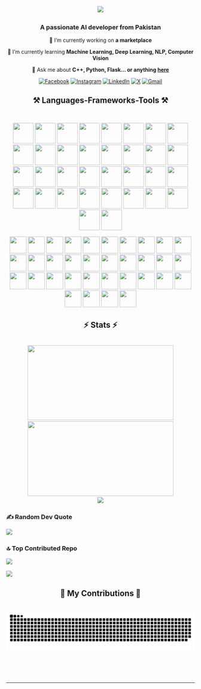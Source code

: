 


<h1 align="center">
    <img src="https://readme-typing-svg.herokuapp.com/?font=Righteous&size=35&color=045B62&center=true&vCenter=true&width=500&height=70&duration=4000&lines=Hi+Geeks!+👋;+I'm+Ch+Faizan+Zahid!;+Let's+works+together🙂;+Python+Developer+🐍;+AI+Engineer+🤖;" />
</h1>


<h3 align="center">A passionate AI developer from Pakistan</h3>

<div align="center">
 
 🔭 I’m currently working on **a marketplace**
 
 🌱 I’m currently learning **Machine Learning, Deep Learning, NLP, Computer Vision**

💬 Ask me about **C++, Python, Flask... or anything [here](https://github.com/faizanzahid-ai)**


 </div>



<div align="center"> 

[![Facebook](https://img.shields.io/badge/Facebook-%231877F2.svg?logo=Facebook&logoColor=white&style=for-the-badge)](https://facebook.com/faizanzahid05) 
[![Instagram](https://img.shields.io/badge/Instagram-%23E4405F.svg?logo=Instagram&logoColor=white&style=for-the-badge)](https://instagram.com/faizanzahid_ai) 
[![LinkedIn](https://img.shields.io/badge/LinkedIn-%230077B5.svg?logo=linkedin&logoColor=white&style=for-the-badge)](https://linkedin.com/in/ch-faizan-zahid-ml) 
[![X](https://img.shields.io/badge/X-black.svg?logo=X&logoColor=white&style=for-the-badge)](https://x.com/ChFaizan788) 
[![Gmail](https://img.shields.io/badge/Gmail-D14836.svg?logo=Gmail&logoColor=white&style=for-the-badge)](mailto:ch.faizan.zahid788@gmail.com)

</div>

<h2 align="center">⚒️ Languages-Frameworks-Tools ⚒️</h2>
<br/>
<div align="center">

<img height="55px" width="55px" src="https://cdn.simpleicons.org/c++/8B0000" /> <!-- Dark Red -->
<img height="55px" width="55px" src="https://cdn.simpleicons.org/html5/D2691E" /> <!-- Dark Orange -->
<img height="55px" width="55px" src="https://cdn.simpleicons.org/css3/00008B" /> <!-- Dark Blue -->
<img height="55px" width="55px" src="https://cdn.simpleicons.org/python/006400" /> <!-- Dark Green -->
<img height="55px" width="55px" src="https://cdn.simpleicons.org/github/3B2F2F" /> <!-- Dark Brown -->
<img height="55px" width="55px" src="https://cdn.simpleicons.org/gitlab/000000" /> <!-- Black -->
<img height="55px" width="55px" src="https://cdn.simpleicons.org/git/800000" /> <!-- Dark Red -->
<img height="55px" width="55px" src="https://cdn.simpleicons.org/pandas/228B22" /> <!-- Dark Green -->
<img height="55px" width="55px" src="https://cdn.simpleicons.org/scipy/8B4513" /> <!-- Dark Brown -->
<img height="55px" width="55px" src="https://cdn.simpleicons.org/scikitlearn/483D8B" /> <!-- Dark Slate Blue -->
<img height="55px" width="55px" src="https://cdn.simpleicons.org/flask/8B0000" /> <!-- Dark Red -->
<img height="55px" width="55px" src="https://cdn.simpleicons.org/mysql/006400" /> <!-- Dark Green -->
<img height="55px" width="55px" src="https://cdn.simpleicons.org/node.js/191970" /> <!-- Midnight Blue -->
<img height="55px" width="55px" src="https://cdn.simpleicons.org/anaconda/2F4F4F" /> <!-- Dark Brown -->
<img height="55px" width="55px" src="https://cdn.simpleicons.org/numpy/3CB371" /> <!-- Dark Sea Green -->
<img height="55px" width="55px" src="https://cdn.simpleicons.org/pycharm/800000" /> <!-- Dark Red -->
<img height="55px" width="55px" src="https://cdn.simpleicons.org/.net/003366" /> <!-- Dark Blue -->
<img height="55px" width="55px" src="https://cdn.simpleicons.org/android/556B2F" /> <!-- Dark Olive Green -->
<img height="55px" width="55px" src="https://cdn.simpleicons.org/activision/8B4513" /> <!-- Dark Brown -->
<img height="55px" width="55px" src="https://cdn.simpleicons.org/affinity/8A2BE2" /> <!-- Blue Violet -->
<img height="55px" width="55px" src="https://cdn.simpleicons.org/bootstrap/4682B4" /> <!-- Steel Blue -->
<img height="55px" width="55px" src="https://cdn.simpleicons.org/unrealengine/00008B" /> <!-- Dark Blue -->
<img height="55px" width="55px" src="https://cdn.simpleicons.org/ubisoft/6A5ACD" /> <!-- Slate Blue -->
<img height="55px" width="55px" src="https://cdn.simpleicons.org/blender/5C4033" /> <!-- Dark Brown -->
<img height="55px" width="55px" src="https://cdn.simpleicons.org/unity/1C1C1C" /> <!-- Dark Gray -->
<img height="55px" width="55px" src="https://cdn.simpleicons.org/godotengine/4B0082" /> <!-- Indigo -->
<img height="55px" width="55px" src="https://cdn.simpleicons.org/gameloft/8B0000" /> <!-- Dark Red -->
<img height="55px" width="55px" src="https://cdn.simpleicons.org/epicgames/4682B4" /> <!-- Steel Blue -->
<img height="55px" width="55px" src="https://cdn.simpleicons.org/eslgaming/8B4513" /> <!-- Dark Brown -->
<img height="55px" width="55px" src="https://cdn.simpleicons.org/nintendogamecube/006400" /> <!-- Dark Green -->
<img height="55px" width="55px" src="https://cdn.simpleicons.org/rockstargames/3B2F2F" /> <!-- Dark Brown -->
<img height="55px" width="55px" src="https://cdn.simpleicons.org/republicofgamers/228B22" /> <!-- Dark Green -->
<img height="55px" width="55px" src="https://cdn.simpleicons.org/riotgames/FF6347" /> <!-- Tomato Red -->
<img height="55px" width="55px" src="https://cdn.simpleicons.org/gamedeveloper/6B8E23" /> <!-- Olive Drab -->


<img height="45px" width="45px" src="https://cdn.simpleicons.org/c++/FF6347" /> <!-- Tomato -->
<img height="45px" width="45px" src="https://cdn.simpleicons.org/html5/FFA07A" /> <!-- Light Salmon -->
<img height="45px" width="45px" src="https://cdn.simpleicons.org/css3/87CEFA" /> <!-- Light Sky Blue -->
<img height="45px" width="45px" src="https://cdn.simpleicons.org/python/90EE90" /> <!-- Light Green -->
<img height="45px" width="45px" src="https://cdn.simpleicons.org/github/D3D3D3" /> <!-- Light Gray -->
<img height="45px" width="45px" src="https://cdn.simpleicons.org/gitlab/BC8F8F" /> <!-- Rosy Brown -->
<img height="45px" width="45px" src="https://cdn.simpleicons.org/git/FF7F50" /> <!-- Coral -->
<img height="45px" width="45px" src="https://cdn.simpleicons.org/pandas/7FFFD4" /> <!-- Aquamarine -->
<img height="45px" width="45px" src="https://cdn.simpleicons.org/scipy/DAA520" /> <!-- Goldenrod -->
<img height="45px" width="45px" src="https://cdn.simpleicons.org/scikitlearn/9370DB" /> <!-- Medium Purple -->
<img height="45px" width="45px" src="https://cdn.simpleicons.org/flask/F08080" /> <!-- Light Coral -->
<img height="45px" width="45px" src="https://cdn.simpleicons.org/mysql/66CDAA" /> <!-- Medium Aquamarine -->
<img height="45px" width="45px" src="https://cdn.simpleicons.org/node.js/ADD8E6" /> <!-- Light Blue -->
<img height="45px" width="45px" src="https://cdn.simpleicons.org/anaconda/D2B48C" /> <!-- Tan -->
<img height="45px" width="45px" src="https://cdn.simpleicons.org/numpy/98FB98" /> <!-- Pale Green -->
<img height="45px" width="45px" src="https://cdn.simpleicons.org/pycharm/FFA07A" /> <!-- Light Salmon -->
<img height="45px" width="45px" src="https://cdn.simpleicons.org/.net/87CEEB" /> <!-- Sky Blue -->
<img height="45px" width="45px" src="https://cdn.simpleicons.org/android/DA70D6" /> <!-- Orchid -->
<img height="45px" width="45px" src="https://cdn.simpleicons.org/activision/FFB6C1" /> <!-- Light Pink -->
<img height="45px" width="45px" src="https://cdn.simpleicons.org/affinity/DB7093" /> <!-- Pale Violet Red -->
<img height="45px" width="45px" src="https://cdn.simpleicons.org/bootstrap/E0FFFF" /> <!-- Light Cyan -->
<img height="45px" width="45px" src="https://cdn.simpleicons.org/unrealengine/ADD8E6" /> <!-- Light Blue -->
<img height="45px" width="45px" src="https://cdn.simpleicons.org/ubisoft/BA55D3" /> <!-- Medium Orchid -->
<img height="45px" width="45px" src="https://cdn.simpleicons.org/blender/F5DEB3" /> <!-- Wheat -->
<img height="45px" width="45px" src="https://cdn.simpleicons.org/unity/C0C0C0" /> <!-- Silver -->
<img height="45px" width="45px" src="https://cdn.simpleicons.org/godotengine/FF69B4" /> <!-- Hot Pink -->
<img height="45px" width="45px" src="https://cdn.simpleicons.org/gameloft/FF4500" /> <!-- Orange Red -->
<img height="45px" width="45px" src="https://cdn.simpleicons.org/epicgames/B0E0E6" /> <!-- Powder Blue -->
<img height="45px" width="45px" src="https://cdn.simpleicons.org/eslgaming/F4A460" /> <!-- Sandy Brown -->
<img height="45px" width="45px" src="https://cdn.simpleicons.org/nintendogamecube/EEE8AA" /> <!-- Pale Goldenrod -->
<img height="45px" width="45px" src="https://cdn.simpleicons.org/rockstargames/FAFAD2" /> <!-- Light Goldenrod Yellow -->
<img height="45px" width="45px" src="https://cdn.simpleicons.org/republicofgamers/ADFF2F" /> <!-- Green Yellow -->
<img height="45px" width="45px" src="https://cdn.simpleicons.org/riotgames/FF6347" /> <!-- Tomato -->
<img height="45px" width="45px" src="https://cdn.simpleicons.org/gamedeveloper/9ACD32" /> <!-- Yellow Green -->

</div>

<h2 align="center">⚡ Stats ⚡</h2>
<br>

<div align=center>
  
<img src="https://github-readme-stats.vercel.app/api?username=faizanzahid-ai&theme=radical&hide_border=false&include_all_commits=false&count_private=false" width="390" height="200">

<img src="https://github-readme-streak-stats.herokuapp.com/?user=faizanzahid-ai&theme=radical&hide_border=false" width="390" height="200">

<br/>

<img src="https://github-readme-stats.vercel.app/api/top-langs/?username=faizanzahid-ai&theme=radical&hide_border=false&include_all_commits=false&count_private=false&layout=compact" width="325">

</div>

### ✍️ Random Dev Quote
![](https://quotes-github-readme.vercel.app/api?type=vetical&theme=radical)

### 🔝 Top Contributed Repo
![](https://github-contributor-stats.vercel.app/api?username=faizanzahid-ai&limit=5&theme=dark&combine_all_yearly_contributions=true)


[![](https://visitcount.itsvg.in/api?id=faizanzahid-ai&icon=4&color=5)](https://visitcount.itsvg.in)

<div align="center">
  <h2>🐍 My Contributions 🐍</h2>
  <br>
  <img alt="snake eating my contributions" src="https://raw.githubusercontent.com/salesp07/salesp07/output/github-contribution-grid-snake.svg" />
  
  <br/><br/><br/>
</div>

<hr/>


<!-- Proudly created with GPRM ( https://gprm.itsvg.in ) -->

